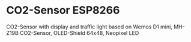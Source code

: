 # CO2-Sensor ESP8266
 CO2-Sensor with display and traffic light
 based on Wemos D1 mini, MH-Z19B CO2-Sensor, OLED-Shield 64x48, Neopixel LED
 
